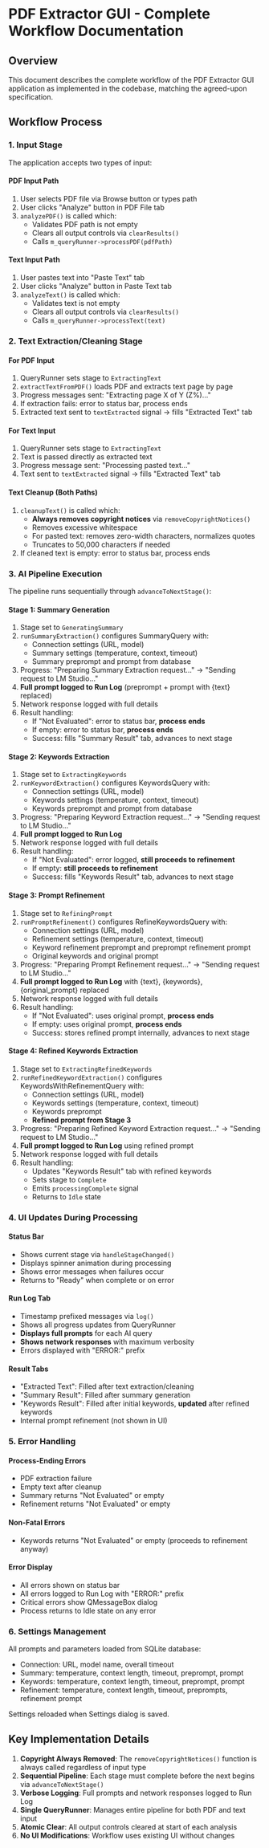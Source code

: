 # PDF Extractor GUI - Complete Workflow Documentation

## Overview
This document describes the complete workflow of the PDF Extractor GUI application as implemented in the codebase, matching the agreed-upon specification.

## Workflow Process

### 1. Input Stage
The application accepts two types of input:

#### PDF Input Path
1. User selects PDF file via Browse button or types path
2. User clicks "Analyze" button in PDF File tab
3. `analyzePDF()` is called which:
   - Validates PDF path is not empty
   - Clears all output controls via `clearResults()`
   - Calls `m_queryRunner->processPDF(pdfPath)`

#### Text Input Path
1. User pastes text into "Paste Text" tab
2. User clicks "Analyze" button in Paste Text tab
3. `analyzeText()` is called which:
   - Validates text is not empty
   - Clears all output controls via `clearResults()`
   - Calls `m_queryRunner->processText(text)`

### 2. Text Extraction/Cleaning Stage

#### For PDF Input
1. QueryRunner sets stage to `ExtractingText`
2. `extractTextFromPDF()` loads PDF and extracts text page by page
3. Progress messages sent: "Extracting page X of Y (Z%)..."
4. If extraction fails: error to status bar, process ends
5. Extracted text sent to `textExtracted` signal → fills "Extracted Text" tab

#### For Text Input
1. QueryRunner sets stage to `ExtractingText`
2. Text is passed directly as extracted text
3. Progress message sent: "Processing pasted text..."
4. Text sent to `textExtracted` signal → fills "Extracted Text" tab

#### Text Cleanup (Both Paths)
1. `cleanupText()` is called which:
   - **Always removes copyright notices** via `removeCopyrightNotices()`
   - Removes excessive whitespace
   - For pasted text: removes zero-width characters, normalizes quotes
   - Truncates to 50,000 characters if needed
2. If cleaned text is empty: error to status bar, process ends

### 3. AI Pipeline Execution

The pipeline runs sequentially through `advanceToNextStage()`:

#### Stage 1: Summary Generation
1. Stage set to `GeneratingSummary`
2. `runSummaryExtraction()` configures SummaryQuery with:
   - Connection settings (URL, model)
   - Summary settings (temperature, context, timeout)
   - Summary preprompt and prompt from database
3. Progress: "Preparing Summary Extraction request..." → "Sending request to LM Studio..."
4. **Full prompt logged to Run Log** (preprompt + prompt with {text} replaced)
5. Network response logged with full details
6. Result handling:
   - If "Not Evaluated": error to status bar, **process ends**
   - If empty: error to status bar, **process ends**
   - Success: fills "Summary Result" tab, advances to next stage

#### Stage 2: Keywords Extraction
1. Stage set to `ExtractingKeywords`
2. `runKeywordExtraction()` configures KeywordsQuery with:
   - Connection settings (URL, model)
   - Keywords settings (temperature, context, timeout)
   - Keywords preprompt and prompt from database
3. Progress: "Preparing Keyword Extraction request..." → "Sending request to LM Studio..."
4. **Full prompt logged to Run Log**
5. Network response logged with full details
6. Result handling:
   - If "Not Evaluated": error logged, **still proceeds to refinement**
   - If empty: **still proceeds to refinement**
   - Success: fills "Keywords Result" tab, advances to next stage

#### Stage 3: Prompt Refinement
1. Stage set to `RefiningPrompt`
2. `runPromptRefinement()` configures RefineKeywordsQuery with:
   - Connection settings (URL, model)
   - Refinement settings (temperature, context, timeout)
   - Keyword refinement preprompt and preprompt refinement prompt
   - Original keywords and original prompt
3. Progress: "Preparing Prompt Refinement request..." → "Sending request to LM Studio..."
4. **Full prompt logged to Run Log** with {text}, {keywords}, {original_prompt} replaced
5. Network response logged with full details
6. Result handling:
   - If "Not Evaluated": uses original prompt, **process ends**
   - If empty: uses original prompt, **process ends**
   - Success: stores refined prompt internally, advances to next stage

#### Stage 4: Refined Keywords Extraction
1. Stage set to `ExtractingRefinedKeywords`
2. `runRefinedKeywordExtraction()` configures KeywordsWithRefinementQuery with:
   - Connection settings (URL, model)
   - Keywords settings (temperature, context, timeout)
   - Keywords preprompt
   - **Refined prompt from Stage 3**
3. Progress: "Preparing Refined Keyword Extraction request..." → "Sending request to LM Studio..."
4. **Full prompt logged to Run Log** using refined prompt
5. Network response logged with full details
6. Result handling:
   - Updates "Keywords Result" tab with refined keywords
   - Sets stage to `Complete`
   - Emits `processingComplete` signal
   - Returns to `Idle` state

### 4. UI Updates During Processing

#### Status Bar
- Shows current stage via `handleStageChanged()`
- Displays spinner animation during processing
- Shows error messages when failures occur
- Returns to "Ready" when complete or on error

#### Run Log Tab
- Timestamp prefixed messages via `log()`
- Shows all progress updates from QueryRunner
- **Displays full prompts** for each AI query
- **Shows network responses** with maximum verbosity
- Errors displayed with "ERROR:" prefix

#### Result Tabs
- "Extracted Text": Filled after text extraction/cleaning
- "Summary Result": Filled after summary generation
- "Keywords Result": Filled after initial keywords, **updated** after refined keywords
- Internal prompt refinement (not shown in UI)

### 5. Error Handling

#### Process-Ending Errors
- PDF extraction failure
- Empty text after cleanup
- Summary returns "Not Evaluated" or empty
- Refinement returns "Not Evaluated" or empty

#### Non-Fatal Errors
- Keywords returns "Not Evaluated" or empty (proceeds to refinement anyway)

#### Error Display
- All errors shown on status bar
- All errors logged to Run Log with "ERROR:" prefix
- Critical errors show QMessageBox dialog
- Process returns to Idle state on any error

### 6. Settings Management

All prompts and parameters loaded from SQLite database:
- Connection: URL, model name, overall timeout
- Summary: temperature, context length, timeout, preprompt, prompt
- Keywords: temperature, context length, timeout, preprompt, prompt
- Refinement: temperature, context length, timeout, preprompts, refinement prompt

Settings reloaded when Settings dialog is saved.

## Key Implementation Details

1. **Copyright Always Removed**: The `removeCopyrightNotices()` function is always called regardless of input type
2. **Sequential Pipeline**: Each stage must complete before the next begins via `advanceToNextStage()`
3. **Verbose Logging**: Full prompts and network responses logged to Run Log
4. **Single QueryRunner**: Manages entire pipeline for both PDF and text input
5. **Atomic Clear**: All output controls cleared at start of each analysis
6. **No UI Modifications**: Workflow uses existing UI without changes